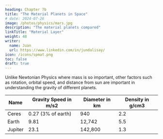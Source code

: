 ```yaml
---
heading: Chapter 7b
title: "The Material Planets in Space"
# date: 2024-07-26
image: /photos/physics/mars.jpg
description: "The material planets compared"
linkTitle: "Material Layer"
weight: 48
writer:
  name: Juan
  url: https://www.linkedin.com/in/jundalisay/
icon: /icons/spmat.png
toc: false
draft: true
---
```



Unlike Newtonian Physics where mass is so important, other factors such as rotation, orbital speed, and distance from sun are important in understanding the gravity of different planets.  


Name | Gravity Speed in m/s2 | Diameter in km | Density in g/cm3
--- | --- | --- | ---
Ceres | 0.27 (3% of earth) | 940 | 2.2
Earth | 9.81 | 12,742 | 5.5 
Jupiter | 23.1 | 142,800 | 1.3